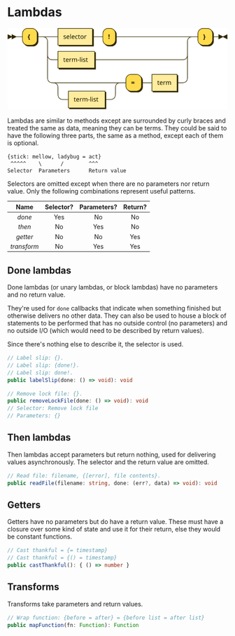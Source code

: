 # Lambdas

![](diagrams/lambda.svg)

Lambdas are similar to methods except are surrounded by curly braces and treated the same as data, meaning they can be terms. They could be said to have the following three parts, the same as a method, except each of them is optional.

```
{stick: mellow, ladybug = act}
 ^^^^^    \      /        ^^^
Selector  Parameters      Return value
```

Selectors are omitted except when there are no parameters nor return value. Only the following combinations represent useful patterns.

|    Name     | Selector? | Parameters? | Return? |
| :---------: | :-------: | :---------: | :-----: |
|   *done*    |    Yes    |     No      |   No    |
|   *then*    |    No     |     Yes     |   No    |
|  *getter*   |    No     |     No      |   Yes   |
| *transform* |    No     |     Yes     |   Yes   |

## Done lambdas

Done lambdas (or unary lambdas, or block lambdas) have no parameters and no return value.

They're used for `done` callbacks that indicate when something finished but otherwise delivers no other data. They can also be used to house a block of statements to be performed that has no outside control (no parameters) and no outside I/O (which would need to be described by return values).

Since there's nothing else to describe it, the selector is used.

```typescript
// Label slip: {}.
// Label slip: {done!}.
// Label slip: done!.
public labelSlip(done: () => void): void
```

```typescript
// Remove lock file: {}.
public removeLockFile(done: () => void): void
// Selector: Remove lock file
// Parameters: {}
```

## Then lambdas

Then lambdas accept parameters but return nothing, used for delivering values asynchronously. The selector and the return value are omitted.

```typescript
// Read file: filename, {[error], file contents}.
public readFile(filename: string, done: (err?, data) => void): void
```

## Getters

Getters have no parameters but do have a return value. These must have a closure over some kind of state and use it for their return, else they would be constant functions.

```typescript
// Cast thankful = {= timestamp}
// Cast thankful = {() = timestamp}
public castThankful(): { () => number }
```

## Transforms

Transforms take parameters and return values.

```typescript
// Wrap function: {before = after} = {before list = after list}
public mapFunction(fn: Function): Function
```